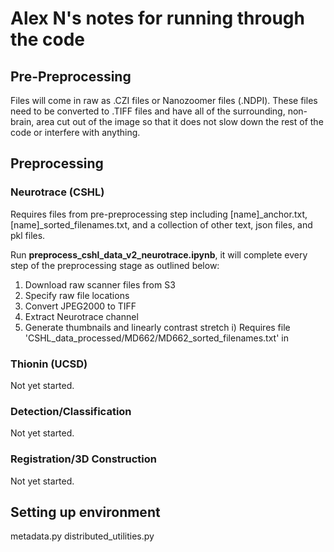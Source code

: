 # Alex N's notes for running through the code

## Pre-Preprocessing
Files will come in raw as .CZI files or Nanozoomer files (.NDPI). These files need to be converted to .TIFF files and have all of the surrounding, non-brain, area cut out of the image so that it does not slow down the rest of the code or interfere with anything.

## Preprocessing
### Neurotrace (CSHL)
Requires files from pre-preprocessing step including [name]_anchor.txt, [name]_sorted_filenames.txt, and a collection of other text, json files, and pkl files.

Run **preprocess_cshl_data_v2_neurotrace.ipynb**, it will complete every step of the preprocessing stage as outlined below:
1) Download raw scanner files from S3
2) Specify raw file locations
3) Convert JPEG2000 to TIFF
4) Extract Neurotrace channel
5) Generate thumbnails and linearly contrast stretch
  i) Requires file 'CSHL_data_processed/MD662/MD662_sorted_filenames.txt' in 

### Thionin (UCSD)
Not yet started.
### Detection/Classification
Not yet started.
### Registration/3D Construction
Not yet started.




## Setting up environment
metadata.py
distributed_utilities.py
